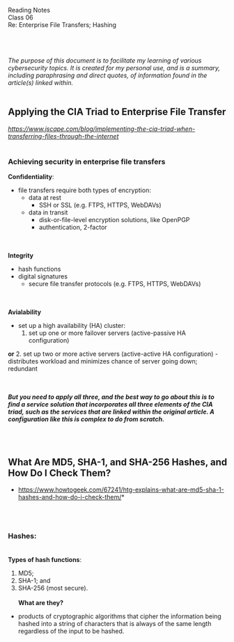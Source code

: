 Reading Notes <br>
Class 06<br>
Re: Enterprise File Transfers; Hashing <br><br><br><br>

*The purpose of this document is to facilitate my learning of various cybersecurity topics.  It is created for my personal use, and is a summary, including paraphrasing and direct quotes, of information found in the article(s) linked within.*<br><br>
## Applying the CIA Triad to Enterprise File Transfer
*https://www.jscape.com/blog/implementing-the-cia-triad-when-transferring-files-through-the-internet*
<br><br>
### Achieving security in enterprise file transfers
**Confidentiality**: 
- file transfers require both types of encryption: 
    - data at rest
        - SSH or SSL (e.g. FTPS, HTTPS, WebDAVs) 
    - data in transit
        - disk-or-file-level encryption solutions, like OpenPGP 
        - authentication, 2-factor


<br><br>
**Integrity**
- hash functions
- digital signatures
    - secure file transfer protocols (e.g. FTPS, HTTPS, WebDAVs)


<br><br>
**Avialability**
- set up a high availability (HA) cluster: 
    1. set up one or more failover servers (active-passive HA configuration)

**or**
    2. set up two or more active servers (active-active HA configuration)
    - distributes workload and minimizes chance of server going down; redundant

<br><br>
***But you need to apply all three, and the best way to go about this is to find a service solution that incorporates all three elements of the CIA triad, such as the services that are linked within the original article.  A configuration like this is complex to do from scratch.***

<br><br>
## What Are MD5, SHA-1, and SHA-256 Hashes, and How Do I Check Them?
* https://www.howtogeek.com/67241/htg-explains-what-are-md5-sha-1-hashes-and-how-do-i-check-them/*


<br><br>
### Hashes: <br><br>
**Types of hash functions**:
1. MD5; 
2. SHA-1; and
3. SHA-256 (most secure). 
<br><br>
**What are they?**
- products of cryptographic algorithms that cipher the information being hashed into a string of characters that is always of the same length regardless of the input to be hashed. 

<br><br><br><br>